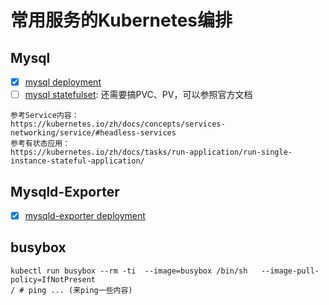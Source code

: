 # 常用服务的Kubernetes编排

## Mysql
- [x] [mysql deployment](./deploy-mysql.yaml)
- [ ] [mysql statefulset](./sts-mysql.yaml): 还需要搞PVC、PV，可以参照官方文档
```shell
参考Service内容：
https://kubernetes.io/zh/docs/concepts/services-networking/service/#headless-services
参考有状态应用：
https://kubernetes.io/zh/docs/tasks/run-application/run-single-instance-stateful-application/
```

## Mysqld-Exporter
- [x] [mysqld-exporter deployment](./deploy-mysqld-exporter.yaml) 

## busybox
```shell
kubectl run busybox --rm -ti  --image=busybox /bin/sh   --image-pull-policy=IfNotPresent
/ # ping ... (来ping一些内容)
```




